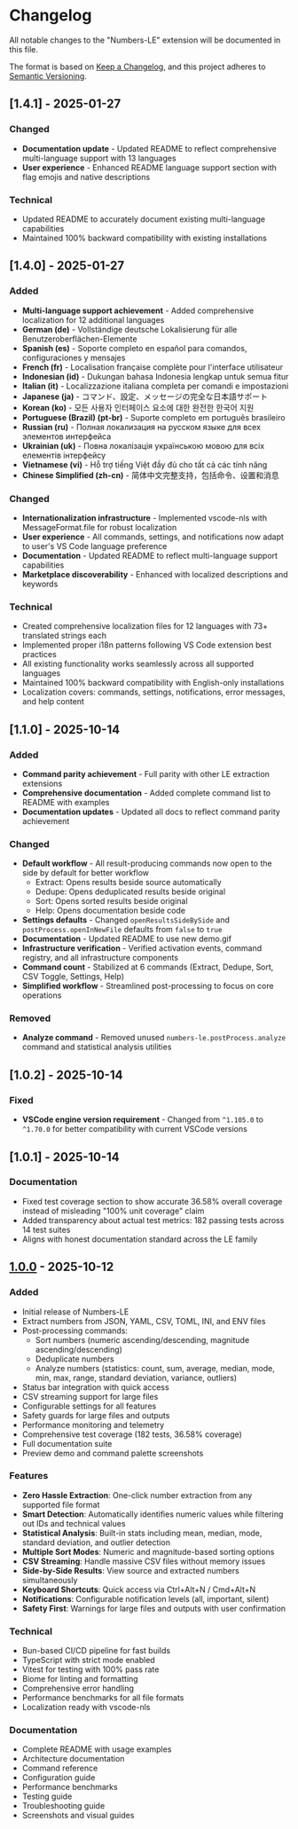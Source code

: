 # Changelog

All notable changes to the "Numbers-LE" extension will be documented in this file.

The format is based on [Keep a Changelog](https://keepachangelog.com/en/1.0.0/),
and this project adheres to [Semantic Versioning](https://semver.org/spec/v2.0.0.html).

## [1.4.1] - 2025-01-27

### Changed

- **Documentation update** - Updated README to reflect comprehensive multi-language support with 13 languages
- **User experience** - Enhanced README language support section with flag emojis and native descriptions

### Technical

- Updated README to accurately document existing multi-language capabilities
- Maintained 100% backward compatibility with existing installations

## [1.4.0] - 2025-01-27

### Added

- **Multi-language support achievement** - Added comprehensive localization for 12 additional languages
- **German (de)** - Vollständige deutsche Lokalisierung für alle Benutzeroberflächen-Elemente
- **Spanish (es)** - Soporte completo en español para comandos, configuraciones y mensajes
- **French (fr)** - Localisation française complète pour l'interface utilisateur
- **Indonesian (id)** - Dukungan bahasa Indonesia lengkap untuk semua fitur
- **Italian (it)** - Localizzazione italiana completa per comandi e impostazioni
- **Japanese (ja)** - コマンド、設定、メッセージの完全な日本語サポート
- **Korean (ko)** - 모든 사용자 인터페이스 요소에 대한 완전한 한국어 지원
- **Portuguese (Brazil) (pt-br)** - Suporte completo em português brasileiro
- **Russian (ru)** - Полная локализация на русском языке для всех элементов интерфейса
- **Ukrainian (uk)** - Повна локалізація українською мовою для всіх елементів інтерфейсу
- **Vietnamese (vi)** - Hỗ trợ tiếng Việt đầy đủ cho tất cả các tính năng
- **Chinese Simplified (zh-cn)** - 简体中文完整支持，包括命令、设置和消息

### Changed

- **Internationalization infrastructure** - Implemented vscode-nls with MessageFormat.file for robust localization
- **User experience** - All commands, settings, and notifications now adapt to user's VS Code language preference
- **Documentation** - Updated README to reflect multi-language support capabilities
- **Marketplace discoverability** - Enhanced with localized descriptions and keywords

### Technical

- Created comprehensive localization files for 12 languages with 73+ translated strings each
- Implemented proper i18n patterns following VS Code extension best practices
- All existing functionality works seamlessly across all supported languages
- Maintained 100% backward compatibility with English-only installations
- Localization covers: commands, settings, notifications, error messages, and help content

## [1.1.0] - 2025-10-14

### Added

- **Command parity achievement** - Full parity with other LE extraction extensions
- **Comprehensive documentation** - Added complete command list to README with examples
- **Documentation updates** - Updated all docs to reflect command parity achievement

### Changed

- **Default workflow** - All result-producing commands now open to the side by default for better workflow
  - Extract: Opens results beside source automatically
  - Dedupe: Opens deduplicated results beside original
  - Sort: Opens sorted results beside original
  - Help: Opens documentation beside code
- **Settings defaults** - Changed `openResultsSideBySide` and `postProcess.openInNewFile` defaults from `false` to `true`
- **Documentation** - Updated README to use new demo.gif
- **Infrastructure verification** - Verified activation events, command registry, and all infrastructure components
- **Command count** - Stabilized at 6 commands (Extract, Dedupe, Sort, CSV Toggle, Settings, Help)
- **Simplified workflow** - Streamlined post-processing to focus on core operations

### Removed

- **Analyze command** - Removed unused `numbers-le.postProcess.analyze` command and statistical analysis utilities

## [1.0.2] - 2025-10-14

### Fixed

- **VSCode engine version requirement** - Changed from `^1.105.0` to `^1.70.0` for better compatibility with current VSCode versions

## [1.0.1] - 2025-10-14

### Documentation

- Fixed test coverage section to show accurate 36.58% overall coverage instead of misleading "100% unit coverage" claim
- Added transparency about actual test metrics: 182 passing tests across 14 test suites
- Aligns with honest documentation standard across the LE family

## [1.0.0] - 2025-10-12

### Added

- Initial release of Numbers-LE
- Extract numbers from JSON, YAML, CSV, TOML, INI, and ENV files
- Post-processing commands:
  - Sort numbers (numeric ascending/descending, magnitude ascending/descending)
  - Deduplicate numbers
  - Analyze numbers (statistics: count, sum, average, median, mode, min, max, range, standard deviation, variance, outliers)
- Status bar integration with quick access
- CSV streaming support for large files
- Configurable settings for all features
- Safety guards for large files and outputs
- Performance monitoring and telemetry
- Comprehensive test coverage (182 tests, 36.58% coverage)
- Full documentation suite
- Preview demo and command palette screenshots

### Features

- **Zero Hassle Extraction**: One-click number extraction from any supported file format
- **Smart Detection**: Automatically identifies numeric values while filtering out IDs and technical values
- **Statistical Analysis**: Built-in stats including mean, median, mode, standard deviation, and outlier detection
- **Multiple Sort Modes**: Numeric and magnitude-based sorting options
- **CSV Streaming**: Handle massive CSV files without memory issues
- **Side-by-Side Results**: View source and extracted numbers simultaneously
- **Keyboard Shortcuts**: Quick access via Ctrl+Alt+N / Cmd+Alt+N
- **Notifications**: Configurable notification levels (all, important, silent)
- **Safety First**: Warnings for large files and outputs with user confirmation

### Technical

- Bun-based CI/CD pipeline for fast builds
- TypeScript with strict mode enabled
- Vitest for testing with 100% pass rate
- Biome for linting and formatting
- Comprehensive error handling
- Performance benchmarks for all file formats
- Localization ready with vscode-nls

### Documentation

- Complete README with usage examples
- Architecture documentation
- Command reference
- Configuration guide
- Performance benchmarks
- Testing guide
- Troubleshooting guide
- Screenshots and visual guides

[1.0.0]: https://github.com/nolindnaidoo/numbers-le/releases/tag/v1.0.0
